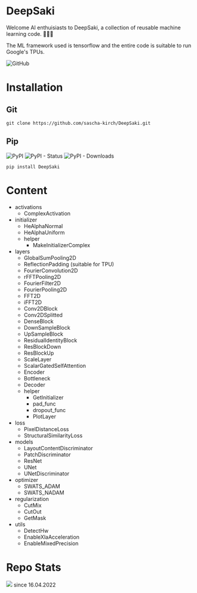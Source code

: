 # DeepSaki
Welcome AI enthuisiasts to DeepSaki, a collection of reusable machine learning code. :muscle::robot::metal:

The ML framework used is tensorflow and the entire code is suitable to run Google's TPUs.

![GitHub](https://img.shields.io/github/license/sascha-kirch/deepsaki)

# Installation

## Git
```
git clone https://github.com/sascha-kirch/DeepSaki.git
```

## Pip
![PyPI](https://img.shields.io/pypi/v/deepsaki)
![PyPI - Status](https://img.shields.io/pypi/status/deepsaki)
![PyPI - Downloads](https://img.shields.io/pypi/dm/deepsaki?label=downloads%20pip)
```
pip install DeepSaki
```

# Content
- activations
  - ComplexActivation
- initializer
  - HeAlphaNormal
  - HeAlphaUniform
  - helper
    - MakeInitializerComplex
- layers
  - GlobalSumPooling2D
  - ReflectionPadding (suitable for TPU)
  - FourierConvolution2D
  - rFFTPooling2D
  - FourierFilter2D
  - FourierPooling2D
  - FFT2D
  - iFFT2D
  - Conv2DBlock
  - Conv2DSplitted
  - DenseBlock
  - DownSampleBlock
  - UpSampleBlock
  - ResidualIdentityBlock
  - ResBlockDown
  - ResBlockUp
  - ScaleLayer
  - ScalarGatedSelfAttention
  - Encoder
  - Bottleneck
  - Decoder
  - helper
    - GetInitializer
    - pad_func
    - dropout_func
    - PlotLayer
- loss
  - PixelDistanceLoss
  - StructuralSimilarityLoss
- models
  - LayoutContentDiscriminator 
  - PatchDiscriminator
  - ResNet
  - UNet
  - UNetDiscriminator
- optimizer
  - SWATS_ADAM
  - SWATS_NADAM
- regularization
  - CutMix
  - CutOut 
  - GetMask
- utils
  - DetectHw
  - EnableXlaAcceleration
  - EnableMixedPrecision

# Repo Stats
![](https://komarev.com/ghpvc/?username=saschakirchdeepsaki&color=yellow) since 16.04.2022
